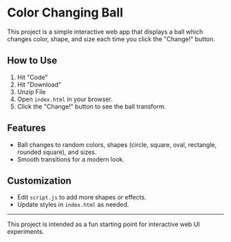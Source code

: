# Color Changing Ball

This project is a simple interactive web app that displays a ball which changes color, shape, and size each time you click the "Change!" button.

## How to Use

1. Hit "Code"
2. Hit "Download"
3. Unzip File
5.  Open `index.html` in your browser.
6. Click the "Change!" button to see the ball transform.

## Features
- Ball changes to random colors, shapes (circle, square, oval, rectangle, rounded square), and sizes.
- Smooth transitions for a modern look.

## Customization
- Edit `script.js` to add more shapes or effects.
- Update styles in `index.html` as needed.

---

This project is intended as a fun starting point for interactive web UI experiments.
